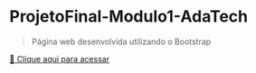 ﻿# ProjetoFinal-Modulo1-AdaTech
> Página web desenvolvida utilizando o Bootstrap

[🔗 Clique aqui para acessar](https://registron.vercel.app/)
